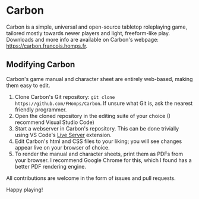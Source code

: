 # Carbon

Carbon is a simple, universal and open-source tabletop roleplaying game, tailored mostly towards newer players and light, freeform-like play.
Downloads and more info are available on Carbon's webpage: https://carbon.francois.homps.fr.

## Modifying Carbon

Carbon's game manual and character sheet are entirely web-based, making them easy to edit.

1. Clone Carbon's Git repository: ``git clone https://github.com/FHomps/Carbon``. If unsure what Git is, ask the nearest friendly programmer.
2. Open the cloned repository in the editing suite of your choice (I recommend Visual Studio Code)
3. Start a webserver in Carbon's repository. This can be done trivially using VS Code's [Live Server](https://marketplace.visualstudio.com/items?itemName=ritwickdey.LiveServer) extension.
4. Edit Carbon's html and CSS files to your liking; you will see changes appear live on your browser of choice.
5. To render the manual and character sheets, print them as PDFs from your browser. I recommend Google Chrome for this, which I found has a better PDF rendering engine.

All contributions are welcome in the form of issues and pull requests.

Happy playing!
